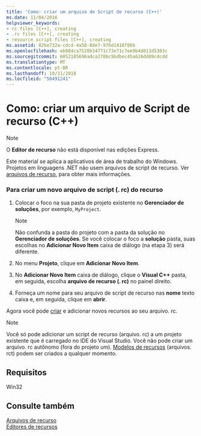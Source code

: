 ```yaml
---
title: 'Como: criar um arquivo de Script de recurso (C++)'
ms.date: 11/04/2016
helpviewer_keywords:
- rc files [C++], creating
- .rc files [C++], creating
- resource script files [C++], creating
ms.assetid: 82be732a-cdcd-4a58-8de7-976d1418f86b
ms.openlocfilehash: eb884ca7520b34771c73e71c7ee9b4d811d5383c
ms.sourcegitcommit: 6052185696adca270bc9bdbec45a626dd89cdcdd
ms.translationtype: MT
ms.contentlocale: pt-BR
ms.lasthandoff: 10/31/2018
ms.locfileid: "50491241"
---
```

# <a name="how-to-create-a-resource-script-file-c"></a>Como: criar um arquivo de Script de recurso (C++)

> [!NOTE]
> O **Editor de recurso** não está disponível nas edições Express.
>
> Este material se aplica a aplicativos de área de trabalho do Windows. Projetos em linguagens .NET não usem arquivos de script de recurso. Ver [arquivos de recurso](../windows/resource-files-visual-studio.md), para obter mais informações.

### <a name="to-create-a-new-resource-script-rc-file"></a>Para criar um novo arquivo de script (. rc) do recurso

1. Colocar o foco na sua pasta de projeto existente no **Gerenciador de soluções**, por exemplo, `MyProject`.

   > [!NOTE]
   > Não confunda a pasta do projeto com a pasta da solução no **Gerenciador de soluções**. Se você colocar o foco a **solução** pasta, suas escolhas no **Adicionar Novo Item** caixa de diálogo (na etapa 3) será diferente.

2. No menu **Projeto**, clique em **Adicionar Novo Item**.

3. No **Adicionar Novo Item** caixa de diálogo, clique o **Visual C++** pasta, em seguida, escolha **arquivo de recurso (. rc)** no painel direito.

4. Forneça um nome para seu arquivo de script de recurso nas **nome** texto caixa e, em seguida, clique em **abrir**.

Agora você pode [criar](../windows/how-to-create-a-resource.md) e adicionar novos recursos ao seu arquivo. rc.

> [!NOTE]
> Você só pode adicionar um script de recurso (arquivo. rc) a um projeto existente que é carregado no IDE do Visual Studio. Você não pode criar um arquivo. rc autônomo (fora do projeto um). [Modelos de recursos](../windows/how-to-use-resource-templates.md) (arquivos. rct) podem ser criados a qualquer momento.

## <a name="requirements"></a>Requisitos

Win32

## <a name="see-also"></a>Consulte também

[Arquivos de recurso](../windows/resource-files-visual-studio.md)<br/>
[Editores de recursos](../windows/resource-editors.md)